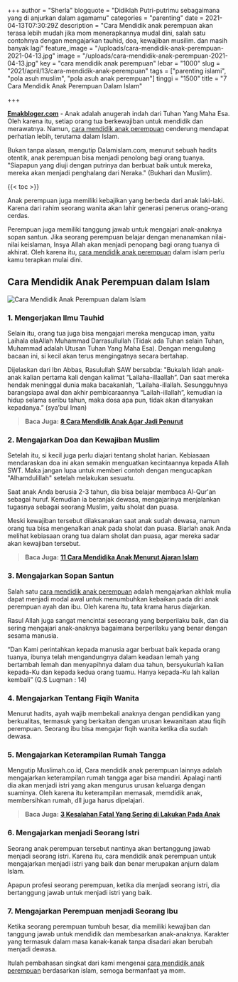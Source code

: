 +++
author = "Sherla"
blogquote = "Didiklah Putri-putrimu sebagaimana yang di anjurkan dalam agamamu"
categories = "parenting"
date = 2021-04-13T07:30:29Z
description = "Cara Mendidik anak perempuan akan terasa lebih mudah jika mom menerapkannya mudal dini, salah satu contohnya dengan mengajarkan tauhid, doa, kewajiban musilim. dan masih banyak lagi"
feature_image = "/uploads/cara-mendidik-anak-perempuan-2021-04-13.jpg"
image = "/uploads/cara-mendidik-anak-perempuan-2021-04-13.jpg"
key = "cara mendidik anak perempuan"
lebar = "1000"
slug = "2021/april/13/cara-mendidik-anak-perempuan"
tags = ["parenting islami", "pola asuh muslim", "pola asuh anak perempuan"]
tinggi = "1500"
title = "7 Cara Mendidik Anak Perempuan Dalam Islam"

+++

[**Emakbloger.com**](/) - Anak adalah anugerah indah dari Tuhan Yang Maha Esa. Oleh karena itu, setiap orang tua berkewajiban untuk mendidik dan merawatnya. Namun, [cara mendidik anak perempuan](/tags/parenting-islami) cenderung mendapat perhatian lebih, terutama dalam Islam.

Bukan tanpa alasan, mengutip Dalamislam.com, menurut sebuah hadits otentik, anak perempuan bisa menjadi penolong bagi orang tuanya. "Siapapun yang diuji dengan putrinya dan berbuat baik untuk mereka, mereka akan menjadi penghalang dari Neraka." (Bukhari dan Muslim).

{{< toc >}}

Anak perempuan juga memiliki kebajikan yang berbeda dari anak laki-laki. Karena dari rahim seorang wanita akan lahir generasi penerus orang-orang cerdas.

Perempuan juga memiliki tanggung jawab untuk mengajari anak-anaknya sopan santun. Jika seorang perempuan belajar dengan menanamkan nilai-nilai keislaman, Insya Allah akan menjadi penopang bagi orang tuanya di akhirat. Oleh karena itu, [cara mendidik anak perempuan](/tags/pola-asuh-muslim) dalam islam perlu kamu terapkan mulai dini.

## Cara Mendidik Anak Perempuan dalam Islam

![Cara Mendidik Anak Perempuan dalam Islam](/uploads/cara-mendidik-anak-perempuan-dalam-ajaran-islam-2021-04-13.jpg "Cara Mendidik Anak Perempuan dalam Islam")

### 1. Mengerjakan Ilmu Tauhid

Selain itu, orang tua juga bisa mengajari mereka mengucap iman, yaitu Laihala elaAllah Muhammad Darrasullullah (Tidak ada Tuhan selain Tuhan, Muhammad adalah Utusan Tuhan Yang Maha Esa). Dengan mengulang bacaan ini, si kecil akan terus mengingatnya secara bertahap.

Dijelaskan dari Ibn Abbas, Rasulullah SAW bersabda: "Bukalah lidah anak-anak kalian pertama kali dengan kalimat “Lailaha-illaallah”. Dan saat mereka hendak meninggal dunia maka bacakanlah, “Lailaha-illallah. Sesungguhnya barangsiapa awal dan akhir pembicaraannya “Lailah-illallah”, kemudian ia hidup selama seribu tahun, maka dosa apa pun, tidak akan ditanyakan kepadanya.” (sya’bul Iman)

> **Baca Juga:** [**8 Cara Mendidik Anak Agar Jadi Penurut**](https://www.emakbloger.com/2021/april/13/cara-mendidik-anak/)

### 2. Mengajarkan Doa dan Kewajiban Muslim

Setelah itu, si kecil juga perlu diajari tentang sholat harian. Kebiasaan mendaraskan doa ini akan semakin menguatkan kecintaannya kepada Allah SWT. Maka jangan lupa untuk memberi contoh dengan mengucapkan "Alhamdulillah" setelah melakukan sesuatu.

Saat anak Anda berusia 2-3 tahun, dia bisa belajar membaca Al-Qur'an sebagai huruf. Kemudian ia beranjak dewasa, mengajarinya menjalankan tugasnya sebagai seorang Muslim, yaitu sholat dan puasa.

Meski kewajiban tersebut dilaksanakan saat anak sudah dewasa, namun orang tua bisa mengenalkan anak pada sholat dan puasa. Biarlah anak Anda melihat kebiasaan orang tua dalam sholat dan puasa, agar mereka sadar akan kewajiban tersebut.

> **Baca Juga:** [**11 Cara Mendidika Anak Menurut Ajaran Islam**](https://www.emakbloger.com/cara-mendidik-anak-menurut-islam/)

### 3. Mengajarkan Sopan Santun

Salah satu [cara mendidik anak perempuan](/tags/pola-asuh-anak-perempuan) adalah mengajarkan akhlak mulia dapat menjadi modal awal untuk menumbuhkan kebaikan pada diri anak perempuan ayah dan ibu. Oleh karena itu, tata krama harus diajarkan.

Rasul Allah juga sangat mencintai seseorang yang berperilaku baik, dan dia sering mengajari anak-anaknya bagaimana berperilaku yang benar dengan sesama manusia.

“Dan Kami perintahkan kepada manusia agar berbuat baik kepada orang tuanya, ibunya telah mengandungnya dalam keadaan lemah yang bertambah lemah dan menyapihnya dalam dua tahun, bersyukurlah kalian kepada-Ku dan kepada kedua orang tuamu. Hanya kepada-Ku lah kalian kembali” (Q.S Luqman : 14)

### 4. Mengajarkan Tentang Fiqih Wanita

Menurut hadits, ayah wajib membekali anaknya dengan pendidikan yang berkualitas, termasuk yang berkaitan dengan urusan kewanitaan atau fiqih perempuan. Seorang ibu bisa mengajar fiqih wanita ketika dia sudah dewasa.

### 5. Mengajarkan Keterampilan Rumah Tangga

Mengutip Muslimah.co.id, Cara mendidik anak perempuan lainnya adalah mengajarkan keterampilan rumah tangga agar bisa mandiri. Apalagi nanti dia akan menjadi istri yang akan mengurus urusan keluarga dengan suaminya. Oleh karena itu keterampilan memasak, memdidik anak, membersihkan rumah, dll juga harus dipelajari.

> **Baca Juga:** [**3 Kesalahan Fatal Yang Sering di Lakukan Pada Anak**](https://www.emakbloger.com/kesalahan-mendidik-anak/)

### 6. Mengajarkan menjadi Seorang Istri

Seorang anak perempuan tersebut nantinya akan bertanggung jawab menjadi seorang istri. Karena itu, cara mendidik anak perempuan untuk mengajarkan menjadi istri yang baik dan benar merupakan anjurn dalam Islam.

Apapun profesi seorang perempuan, ketika dia menjadi seorang istri, dia bertanggung jawab untuk menjadi istri yang baik.

### 7. Mengajarkan Perempuan menjadi Seorang Ibu

Ketika seorang perempuan tumbuh besar, dia memiliki kewajiban dan tanggung jawab untuk mendidik dan membesarkan anak-anaknya. Karakter yang termasuk dalam masa kanak-kanak tanpa disadari akan berubah menjadi dewasa.

Itulah pembahasan singkat dari kami mengenai [cara mendidik anak perempuan](/categories/pola-asuh) berdasarkan islam, semoga bermanfaat ya mom.
